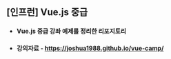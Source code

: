 ## [인프런] Vue.js 중급
- #### Vue.js 중급 강좌 예제를 정리한 리포지토리  
- #### 강의자료 - https://joshua1988.github.io/vue-camp/
